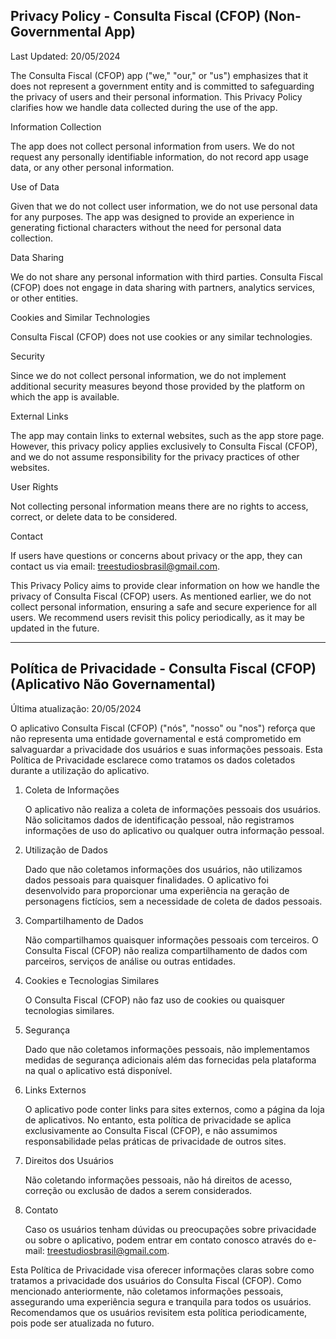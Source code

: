 ## Privacy Policy - Consulta Fiscal (CFOP) (Non-Governmental App)

Last Updated: 20/05/2024

The Consulta Fiscal (CFOP) app ("we," "our," or "us") emphasizes that it does not represent a government entity and is committed to safeguarding the privacy of users and their personal information. This Privacy Policy clarifies how we handle data collected during the use of the app.

Information Collection

The app does not collect personal information from users. We do not request any personally identifiable information, do not record app usage data, or any other personal information.

Use of Data

Given that we do not collect user information, we do not use personal data for any purposes. The app was designed to provide an experience in generating fictional characters without the need for personal data collection.

Data Sharing

We do not share any personal information with third parties. Consulta Fiscal (CFOP) does not engage in data sharing with partners, analytics services, or other entities.

Cookies and Similar Technologies

Consulta Fiscal (CFOP) does not use cookies or any similar technologies.

Security

Since we do not collect personal information, we do not implement additional security measures beyond those provided by the platform on which the app is available.

External Links

The app may contain links to external websites, such as the app store page. However, this privacy policy applies exclusively to Consulta Fiscal (CFOP), and we do not assume responsibility for the privacy practices of other websites.

User Rights

Not collecting personal information means there are no rights to access, correct, or delete data to be considered.

Contact

If users have questions or concerns about privacy or the app, they can contact us via email: treestudiosbrasil@gmail.com.

This Privacy Policy aims to provide clear information on how we handle the privacy of Consulta Fiscal (CFOP) users. As mentioned earlier, we do not collect personal information, ensuring a safe and secure experience for all users. We recommend users revisit this policy periodically, as it may be updated in the future.

--------


## Política de Privacidade - Consulta Fiscal (CFOP) (Aplicativo Não Governamental)

Última atualização: 20/05/2024

O aplicativo Consulta Fiscal (CFOP) ("nós", "nosso" ou "nos") reforça que não representa uma entidade governamental e está comprometido em salvaguardar a privacidade dos usuários e suas informações pessoais. Esta Política de Privacidade esclarece como tratamos os dados coletados durante a utilização do aplicativo.

1. Coleta de Informações

   O aplicativo não realiza a coleta de informações pessoais dos usuários. Não solicitamos dados de identificação pessoal, não registramos informações de uso do aplicativo ou qualquer outra informação pessoal.

2. Utilização de Dados

   Dado que não coletamos informações dos usuários, não utilizamos dados pessoais para quaisquer finalidades. O aplicativo foi desenvolvido para proporcionar uma experiência na geração de personagens fictícios, sem a necessidade de coleta de dados pessoais.

3. Compartilhamento de Dados

   Não compartilhamos quaisquer informações pessoais com terceiros. O Consulta Fiscal (CFOP) não realiza compartilhamento de dados com parceiros, serviços de análise ou outras entidades.

4. Cookies e Tecnologias Similares

   O Consulta Fiscal (CFOP) não faz uso de cookies ou quaisquer tecnologias similares.

5. Segurança

   Dado que não coletamos informações pessoais, não implementamos medidas de segurança adicionais além das fornecidas pela plataforma na qual o aplicativo está disponível.

6. Links Externos

   O aplicativo pode conter links para sites externos, como a página da loja de aplicativos. No entanto, esta política de privacidade se aplica exclusivamente ao Consulta Fiscal (CFOP), e não assumimos responsabilidade pelas práticas de privacidade de outros sites.

7. Direitos dos Usuários

   Não coletando informações pessoais, não há direitos de acesso, correção ou exclusão de dados a serem considerados.

8. Contato

   Caso os usuários tenham dúvidas ou preocupações sobre privacidade ou sobre o aplicativo, podem entrar em contato conosco através do e-mail: treestudiosbrasil@gmail.com.

Esta Política de Privacidade visa oferecer informações claras sobre como tratamos a privacidade dos usuários do Consulta Fiscal (CFOP). Como mencionado anteriormente, não coletamos informações pessoais, assegurando uma experiência segura e tranquila para todos os usuários. Recomendamos que os usuários revisitem esta política periodicamente, pois pode ser atualizada no futuro.
